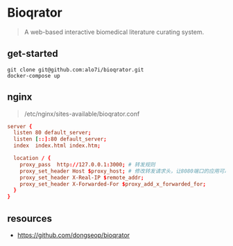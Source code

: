 # Bioqrator
> A web-based interactive biomedical literature curating system.

## get-started
```shell
git clone git@github.com:alo7i/bioqrator.git
docker-compose up
```

## nginx
> /etc/nginx/sites-available/bioqrator.conf
```conf
server {
  listen 80 default_server;
  listen [::]:80 default_server;
  index  index.html index.htm;

  location / {
    proxy_pass  http://127.0.0.1:3000; # 转发规则
    proxy_set_header Host $proxy_host; # 修改转发请求头，让8080端口的应用可以受到真实的请求
    proxy_set_header X-Real-IP $remote_addr;
    proxy_set_header X-Forwarded-For $proxy_add_x_forwarded_for;
  }
}
```

## resources
- https://github.com/dongseop/bioqrator